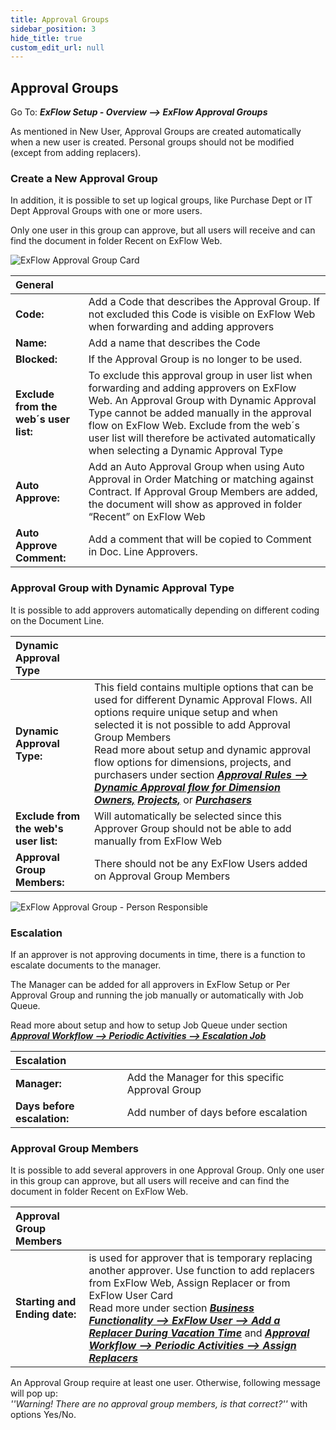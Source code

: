 ```yaml
---
title: Approval Groups
sidebar_position: 3
hide_title: true
custom_edit_url: null
---
```

## Approval Groups

Go To: ***ExFlow Setup - Overview --> ExFlow Approval Groups***

As mentioned in New User, Approval Groups are created automatically when a new user is created. Personal groups should not be modified (except from adding replacers).

### Create a New Approval Group

In addition, it is possible to set up logical groups, like Purchase Dept or IT Dept Approval Groups with one or more users.
 
Only one user in this group can approve, but all users will receive and can find the document in folder Recent on ExFlow Web.

![ExFlow Approval Group Card](@site/static/img/media/approval-group-001-header.png)

| General   |   |
|:-|:-|
|**Code:**                                  | Add a Code that describes the Approval Group. If not excluded this Code is visible on ExFlow Web when forwarding and adding approvers
| **Name:**                                 | Add a name that describes the Code
| **Blocked:**                              | If the Approval Group is no longer to be used.
| **Exclude from the web´s user list:**     | To exclude this approval group in user list when forwarding and adding approvers on ExFlow Web. An Approval Group with Dynamic Approval Type cannot be added manually in the approval flow on ExFlow Web. Exclude from the web´s user list will therefore be activated automatically when selecting a Dynamic Approval Type
| **Auto Approve:**                         | Add an Auto Approval Group when using Auto Approval in Order Matching or matching against Contract. If Approval Group Members are added, the document will show as approved in folder “Recent” on ExFlow Web
| **Auto Approve Comment:**                 | Add a comment that will be copied to Comment in Doc. Line Approvers.

### Approval Group with Dynamic Approval Type

It is possible to add approvers automatically depending on different coding on the Document Line.

| Dynamic Approval Type   |   |
|:-|:-|
| **Dynamic Approval Type:**                | This field contains multiple options that can be used for different Dynamic Approval Flows. All options require unique setup and when selected it is not possible to add Approval Group Members   <br/> Read more about setup and dynamic approval flow options for dimensions, projects, and purchasers under section [***Approval Rules --> Dynamic Approval flow for Dimension Owners,***](https://docs.signupsoftware.com/business-central/docs/user-manual/business-functionality/approval-rules#dynamic-approval-flow-for-dimension-owners) [***Projects,***](https://docs.signupsoftware.com/business-central/docs/user-manual/business-functionality/approval-rules#dynamic-approval-flow-for-projects) or [***Purchasers***](https://docs.signupsoftware.com/business-central/docs/user-manual/business-functionality/approval-rules#dynamic-approval-flows-purchasers)
| **Exclude from the web's user list:**     | Will automatically be selected since this Approver Group should not be able to add manually from ExFlow Web
| **Approval Group Members:**               | There should not be any ExFlow Users added on Approval Group Members

![ExFlow Approval Group - Person Responsible](@site/static/img/media/approval-group-002-person-responsible.png)


### Escalation

If an approver is not approving documents in time, there is a function to escalate documents to the manager.

The Manager can be added for all approvers in ExFlow Setup or Per Approval Group and running the job manually or automatically with Job Queue.

Read more about setup and how to setup Job Queue under section [***Approval Workflow --> Periodic Activities --> Escalation Job***](https://docs.signupsoftware.com/business-central/docs/user-manual/approval-workflow/periodic-activities#escalation-job)

| Escalation   |   |
|:-|:-|
| **Manager:**                  | Add the Manager for this specific Approval Group
| **Days before escalation:**   | Add number of days before escalation


### Approval Group Members

It is possible to add several approvers in one Approval Group. Only one user in this group can approve, but all users will receive and can find the document in folder Recent on ExFlow Web.


| Approval Group Members   |   |
|:-|:-|
| **Starting and Ending date:**     | is used for approver that is temporary replacing another approver. Use function to add replacers from ExFlow Web, Assign Replacer or from ExFlow User Card            <br/> Read more under section [***Business Functionality --> ExFlow User --> Add a Replacer During Vacation Time***](https://docs.signupsoftware.com/business-central/docs/user-manual/business-functionality/exflow-user#add-a-replacer-during-vacation-time) and [***Approval Workflow --> Periodic Activities --> Assign Replacers***](https://docs.signupsoftware.com/business-central/docs/user-manual/approval-workflow/periodic-activities#assign-replacers)

An Approval Group require at least one user. Otherwise, following message will pop up: <br/> *''Warning! There are no approval group members, is that correct?''* with options Yes/No.